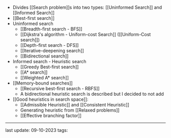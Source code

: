 - Divides [[Search problem]]s into two types: [[Uninformed Search]] and [[Informed Search]]
- [[Best-first search]]
- Uninformed search
	- [[Breadth-first search - BFS]]
	- [[Dijkstra's algorithm - Uniform-cost Search]] ([[Uniform-Cost search]])
	- [[Depth-first search - DFS]]
	- [[Iterative-deepening search]]
	- [[Bidirectional search]]
- Informed search - Heuristic search
	- [[Greedy Best-first search]]
	- [[A* search]]
	- [[Weighted A* search]]
- [[Memory-bound searches]]
	- [[Recursive best-first search - RBFS]]
	- A bidirectional heuristic search is described but I decided to not add
- [[Good heuristics in search space]]:
	- [[Admissible Heuristic]] and [[Consistent Heuristic]]
	- Generating heuristic from [[Relaxed problems]]
	- [[Effective branching factor]]

 
---
last update: 09-10-2023
tags: